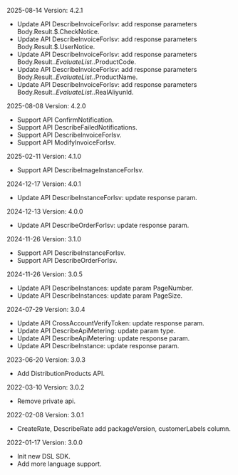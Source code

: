2025-08-14 Version: 4.2.1
- Update API DescribeInvoiceForIsv: add response parameters Body.Result.$.CheckNotice.
- Update API DescribeInvoiceForIsv: add response parameters Body.Result.$.UserNotice.
- Update API DescribeInvoiceForIsv: add response parameters Body.Result.$.EvaluateList.$.ProductCode.
- Update API DescribeInvoiceForIsv: add response parameters Body.Result.$.EvaluateList.$.ProductName.
- Update API DescribeInvoiceForIsv: add response parameters Body.Result.$.EvaluateList.$.RealAliyunId.


2025-08-08 Version: 4.2.0
- Support API ConfirmNotification.
- Support API DescribeFailedNotifications.
- Support API DescribeInvoiceForIsv.
- Support API ModifyInvoiceForIsv.


2025-02-11 Version: 4.1.0
- Support API DescribeImageInstanceForIsv.


2024-12-17 Version: 4.0.1
- Update API DescribeInstanceForIsv: update response param.


2024-12-13 Version: 4.0.0
- Update API DescribeOrderForIsv: update response param.


2024-11-26 Version: 3.1.0
- Support API DescribeInstanceForIsv.
- Support API DescribeOrderForIsv.


2024-11-26 Version: 3.0.5
- Update API DescribeInstances: update param PageNumber.
- Update API DescribeInstances: update param PageSize.


2024-07-29 Version: 3.0.4
- Update API CrossAccountVerifyToken: update response param.
- Update API DescribeApiMetering: update param type.
- Update API DescribeApiMetering: update response param.
- Update API DescribeInstance: update response param.


2023-06-20 Version: 3.0.3
- Add DistributionProducts API.

2022-03-10 Version: 3.0.2
- Remove private api.

2022-02-08 Version: 3.0.1
- CreateRate, DescribeRate add packageVersion, customerLabels column.

2022-01-17 Version: 3.0.0
- Init new DSL SDK.
- Add more language support.


